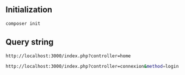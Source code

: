 
## Initialization


```bash
composer init
```

## Query string

```bash
http://localhost:3000/index.php?controller=home

http://localhost:3000/index.php?controller=connexion&method=login
```


```
